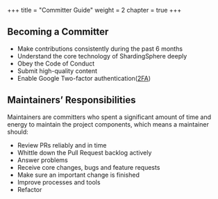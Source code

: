 +++
title = "Committer Guide"
weight = 2
chapter = true
+++

## Becoming a Committer

 - Make contributions consistently during the past 6 months
 - Understand the core technology of ShardingSphere deeply
 - Obey the Code of Conduct
 - Submit high-quality content
 - Enable Google Two-factor authentication([2FA](/en/contribute/2fa/))
 
## Maintainers’ Responsibilities

Maintainers are committers who spent a significant amount of time and energy to maintain the project components, which means a maintainer should:
 
 - Review PRs reliably and in time
 - Whittle down the Pull Request backlog actively
 - Answer problems
 - Receive core changes, bugs and feature requests
 - Make sure an important change is finished
 - Improve processes and tools
 - Refactor
